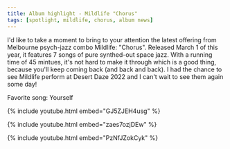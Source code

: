 ```yaml
---
title: Album highlight - Mildlife "Chorus"
tags: [spotlight, mildlife, chorus, album news]
---
```

I'd like to take a moment to bring to your attention the latest offering from Melbourne psych-jazz combo Mildlife: "Chorus". Released March 1 of this year, it features 7 songs of pure synthed-out space jazz. With a running time of 45 mintues, it's not hard to make it through which is a good thing, because you'll keep coming back (and back and back). I had the chance to see Mildlife perform at Desert Daze 2022 and I can't wait to see them again some day!

Favorite song: Yourself

{% include youtube.html embed="GJ5ZJEH4usg" %}

{% include youtube.html embed="zaes7ozjDEw" %}

{% include youtube.html embed="PzNfJZokCyk" %}
